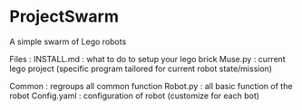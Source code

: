 # ProjectSwarm
A simple swarm of Lego robots

Files :
INSTALL.md : what to do to setup your lego brick
Muse.py : current lego project (specific program tailored for current robot state/mission)

Common : regroups all common function
    Robot.py : all basic function of the robot
    Config.yaml : configuration of robot (customize for each bot)
